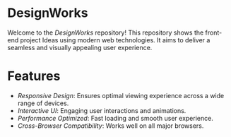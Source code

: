 # DesignWorks
Welcome to the $DesignWorks$ repository! This repository shows the front-end project Ideas using modern web technologies. It aims to deliver a seamless and visually appealing user experience.
<br>
# Features
  - *Responsive Design*: Ensures optimal viewing experience across a wide range of devices.
  - *Interactive UI*: Engaging user interactions and animations.
  - *Performance Optimized*: Fast loading and smooth user experience.
  - *Cross-Browser Compatibility*: Works well on all major browsers.
